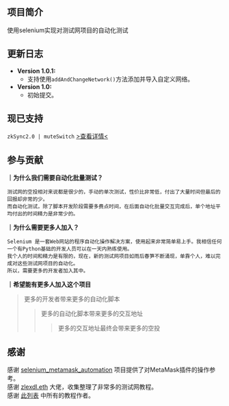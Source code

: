 ## 项目简介
使用selenium实现对测试网项目的自动化测试

## 更新日志
* **Version 1.0.1:**  
  * 支持使用`addAndChangeNetwork()`方法添加并导入自定义网络。
* **Version 1.0:**  
  * 初始提交。

## 现已支持
  `zkSync2.0 | muteSwitch` [>查看详情<](https://github.com/luoyeETH/selenium_metamask_auto_testing/tree/main/zkSync2_auto)

## 参与贡献 

**｜为什么我们需要自动化批量测试？**  
```
测试网的空投相对来说都是很少的，手动的单次测试，性价比非常低，付出了大量时间但最后的回报却非常的少。  
而自动化测试，除了脚本开发阶段需要多费点时间，在后面自动化批量交互完成后，单个地址平均付出的时间精力是非常少的。  
```
**｜为什么需要更多人加入？**  
```
Selenium 是一套Web网站的程序自动化操作解决方案，使用起来非常简单易上手。我相信任何一个有Python基础的开发人员可以在一天内熟练使用。  
我个人的时间和精力是有限的，现在，新的测试网项目如雨后春笋不断涌现，单靠个人，难以完成对这些测试网项目的自动化。  
所以，需要更多的开发者加入其中。 
```

**｜希望能有更多人加入这个项目** 
>更多的开发者带来更多的自动化脚本  
>>更多的自动化脚本带来更多的交互地址  
>>>更多的交互地址最终会带来更多的空投  


## 感谢
感谢 [selenium_metamask_automation](https://github.com/javerianadeem/selenium_metamask_automation) 项目提供了对MetaMask插件的操作参考。  
感谢 [zlexdl.eth](https://twitter.com/zlexdl) 大佬，收集整理了非常多的测试网教程。  
感谢 [此列表](https://www.notion.so/db2e69b82a364d9e8bd356c4c73a228c?v=b3a4e992cd014603975d50df4e0fe9af) 中所有的教程作者。